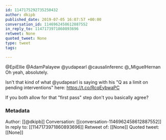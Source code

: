 ```yaml
---
id: 1147175292735250432
author: dkipb
published_date: 2019-07-05 16:07:57 +00:00
conversation_id: 1146962458612887552
in_reply_to: 1147173971860893696
retweet: None
quoted_tweet: None
type: tweet
tags:

---
```


@EpiEllie @AdamPalayew @yudapearl @causalinferenc @_MiguelHernan Oh yeah, absolutely. 

Isn't that kind of what @yudapearl is saying with his "Q as a limit on pending interventions" here: https://t.co/RcqEybwaPC 

If you both allow for that "first pass" step don't you basically agree?

### Metadata

Author: [[@dkipb]]
Conversation: [[conversation-1146962458612887552]]
In reply to: [[1147173971860893696]]
Retweet of: [[None]]
Quoted tweet: [[None]]
